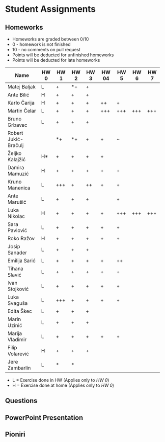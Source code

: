﻿# Student Assignments

## Homeworks

- Homeworks are graded between 0/10
- 0 - homework is not finished
- 10 - no comments on pull request
- Points will be deducted for unfinished homeworks
- Points will be deducted for late homeworks

| Name                 | HW  0  | HW  1 |HW  2 |HW 3   |HW 04	| HW 5	| HW 6	| HW 7	|
| -------------------- | ------ | ----- |----- | ----- | ----- 	|-----	|-----	|-----	|
| Matej Baljak         |   L    |   +   |  \*+ |	+  |		|		|		|		|
| Ante Bilić           |   H    |   +   |  +   |	 + |		|		|		|		|
| Karlo Čarija         |   H    |   +   | +    |	+  |++		|	+	|		|		|
| Martin Čelar         |   L    |   +   |  +   |	+  |+++		|	+++	|	+++	|	+++	|
| Bruno Grbavac        |   L    |   +   |  +   |	+  |		|		|		|		|
| Robert Jukić-Bračulj |        |   \*+ | \*+  |	+  |+		|	~	|		|		|
| Željko Kalajžić      |   H\*  |   +   |   +  |	+  |+		|		|		|		|
| Damira Mamuzić       |   H    |   +   |   +  |	+  |+		|	+	|		|		|
| Kruno Manenica       |   L    |  +++  |  +   |	++ |+		|	+	|		|		|
| Ante Marušić         |   L    |   +   |  +   |	+  |		|	+	|		|		|
| Luka Nikolac         |   H    |   +   |  +   |	+  |+		|	+++	|	+++	|	+++	|
| Sara Pavlović        |   L    |   +   |  +   |	+  |+		|	+	|		|		|
| Roko Ražov           |   H    |   +   |  +   |	+  | + 		|	+	|		|		|
| Josip Sanader        |   L    |   +   |   +  |	+  |		|		|		|		|
| Emilija Sarić        |   L    |   +   |  +   |	+  |+		|	++	|		|		|
| Tihana Slavić        |   L    |   +   |  +   |	+  |+		|	+	|		|		|
| Ivan Stojković       |   L    |   +   | +    |	+  |+		|	+	|		|		|
| Luka Svaguša         |   L    |  +++  | +    |	+  |+		|+		|		|		|
| Edita Škec           |   L    |   +   |  +   |	+  |		|		|		|		|
| Marin Uzinić         |   L    |   +   |  +   |	+  |		|		|		|		|
| Marija Vladimir      |   L    |   +   |  +   |	+  |+		|	+	|		|		|
| Filip Volarević      |   H    |   +   |  +   |	+  |		|		|		|		|
| Jere Zambarlin       |   L    |   *   |  \*  |	   |		|		|		|		|

-  L = Exercise done in HW  (Applies only to *HW  0*)
-  H = Exercise done at home (Applies only to *HW  0*)

## Questions

## PowerPoint Presentation

## Pioniri
